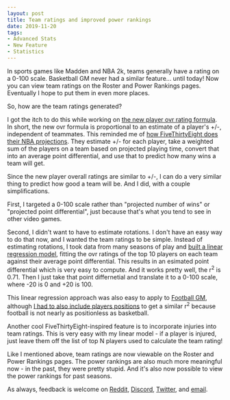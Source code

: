 ```yaml
---
layout: post
title: Team ratings and improved power rankings
date: 2019-11-20
tags:
- Advanced Stats
- New Feature
- Statistics
---
```


In sports games like Madden and NBA 2k, teams generally have a rating on a 0-100 scale. Basketball GM never had a similar feature... until today! Now you can view team ratings on the Roster and Power Rankings pages. Eventually I hope to put them in even more places.

So, how are the team ratings generated?

<!--more-->

I got the itch to do this while working on [the new player ovr rating formula](/blog/2019/11/game-simulation-ovr-beta/). In short, the new ovr formula is proportional to an estimate of a player's +/-, independent of teammates. This reminded me of [how FiveThirtyEight does their NBA projections](https://projects.fivethirtyeight.com/2020-nba-predictions/76ers/). They estimate +/- for each player, take a weighted sum of the players on a team based on projected playing time, convert that into an average point differential, and use that to predict how many wins a team will get.

Since the new player overall ratings are similar to +/-, I can do a very similar thing to predict how good a team will be. And I did, with a couple simplifications.

First, I targeted a 0-100 scale rather than "projected number of wins" or "projected point differential", just because that's what you tend to see in other video games.

Second, I didn't want to have to estimate rotations. I don't have an easy way to do that now, and I wanted the team ratings to be simple. Instead of estimating rotations, I took data from many seasons of play and [built a linear regression model](https://github.com/dumbmatter/gm-games/tree/22a8daadb71eb558d5571f25a7b483e1e0d76e19/analysis/team-ovr-basketball), fitting the ovr ratings of the top 10 players on each team against their average point differential. This results in an esimated point differential which is very easy to compute. And it works pretty well, the r<sup>2</sup> is 0.71. Then I just take that point differnetial and translate it to a 0-100 scale, where -20 is 0 and +20 is 100.

This linear regression approach was also easy to apply to [Football GM](https://football-gm.com/), although [I had to also include players positions](https://github.com/dumbmatter/gm-games/tree/22a8daadb71eb558d5571f25a7b483e1e0d76e19/analysis/team-ovr-football) to get a similar r<sup>2</sup> because football is not nearly as positionless as basketball.

Another cool FiveThirtyEight-inspired feature is to incorporate injuries into team ratings. This is very easy with my linear model - if a player is injured, just leave them off the list of top N players used to calculate the team rating!

Like I mentioned above, team ratings are now viewable on the Roster and Power Rankings pages. The power rankings are also much more meaningful now - in the past, they were pretty stupid. And it's also now possible to view the power rankings for past seasons.

As always, feedback is welcome on [Reddit](http://www.reddit.com/r/BasketballGM/), [Discord](https://discord.gg/caPFuM9), [Twitter](https://twitter.com/basketball_gm), and [email](mailto:commissioner@basketball-gm.com).
